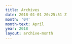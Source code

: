 ```yaml
---
title: Archives
date: 2018-01-01 20:25:51 Z
month: '04'
month-text: April
year: 2018
layout: archive-month
---
```


